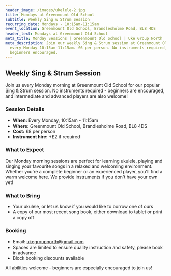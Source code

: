 ```yaml
---
header_image: /images/ukelele-2.jpg
title: Mondays at Greenmount Old School
subtitle: Weekly Sing & Strum Session
recurring_date: Mondays - 10:15am-11:15am
event_location: Greenmount Old School, Brandlesholme Road, BL8 4DS
header_text: Mondays at Greenmount Old School
meta_title: Monday Sessions | Greenmount Old School | Uke Group North
meta_description: Join our weekly Sing & Strum session at Greenmount Old School
  every Monday 10:15am-11:15am. £6 per person. No instruments required,
  beginners encouraged.
---
```

## Weekly Sing & Strum Session

Join us every Monday morning at Greenmount Old School for our popular Sing & Strum session. No instruments required - beginners are encouraged, and intermediate and advanced players are also welcome!

### Session Details

- **When:** Every Monday, 10:15am - 11:15am
- **Where:** Greenmount Old School, Brandlesholme Road, BL8 4DS
- **Cost:** £8 per person
- **Instrument hire:** +£2 if required

### What to Expect

Our Monday morning sessions are perfect for learning ukulele, playing and singing your favourite songs in a relaxed and welcoming environment. Whether you're a complete beginner or an experienced player, you'll find a warm welcome here. We provide instruments if you don't have your own yet!

### What to Bring

- Your ukulele, or let us know if you would like to borrow one of ours
- A copy of our most recent song book, either download to tablet or print a copy off

### Booking

- Email: [ukegroupnorth@gmail.com](mailto:ukegroupnorth@gmail.com)
- Spaces are limited to ensure quality instruction and safety, please book in advance
- Block booking discounts available

All abilities welcome - beginners are especially encouraged to join us!